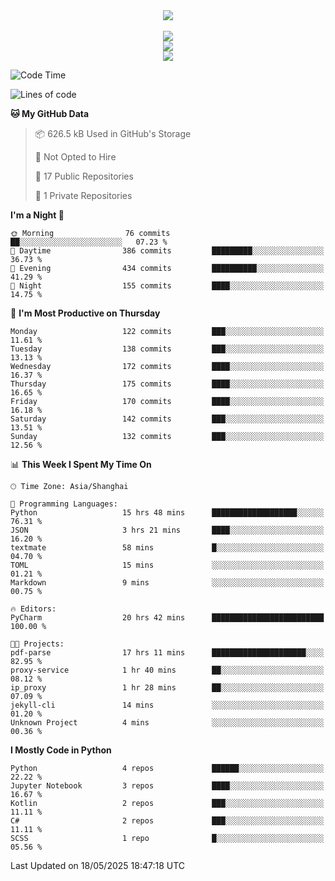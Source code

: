 <div align="center">
  <img src="https://readme-typing-svg.demolab.com?font=Zhi+Mang+Xing&size=40&pause=1000&color=000000&center=true&vCenter=true&lines=Baymax%E5%B0%8F%E6%8C%AF;Hello%20World"/><br/>
  <br/>
  <img src="https://skillicons.dev/icons?i=java,kotlin,python,c,cpp,html,css,javascript" /><br/>
  <img src="https://skillicons.dev/icons?i=spring,vue,pytorch,maven,gradle,mysql,sqlite,linux" /><br/>
  <img src="https://skillicons.dev/icons?i=idea,pycharm,webstorm,androidstudio,vscode,git,vim,md" /><br/>
</div>

<!--START_SECTION:waka-->
![Code Time](http://img.shields.io/badge/Code%20Time-931%20hrs%2049%20mins-blue)

![Lines of code](https://img.shields.io/badge/From%20Hello%20World%20I%27ve%20Written-6.1%20million%20lines%20of%20code-blue)

**🐱 My GitHub Data** 

> 📦 626.5 kB Used in GitHub's Storage 
 > 
> 🚫 Not Opted to Hire
 > 
> 📜 17 Public Repositories 
 > 
> 🔑 1 Private Repositories 
 > 
**I'm a Night 🦉** 

```text
🌞 Morning                76 commits          ██░░░░░░░░░░░░░░░░░░░░░░░   07.23 % 
🌆 Daytime                386 commits         █████████░░░░░░░░░░░░░░░░   36.73 % 
🌃 Evening                434 commits         ██████████░░░░░░░░░░░░░░░   41.29 % 
🌙 Night                  155 commits         ████░░░░░░░░░░░░░░░░░░░░░   14.75 % 
```
📅 **I'm Most Productive on Thursday** 

```text
Monday                   122 commits         ███░░░░░░░░░░░░░░░░░░░░░░   11.61 % 
Tuesday                  138 commits         ███░░░░░░░░░░░░░░░░░░░░░░   13.13 % 
Wednesday                172 commits         ████░░░░░░░░░░░░░░░░░░░░░   16.37 % 
Thursday                 175 commits         ████░░░░░░░░░░░░░░░░░░░░░   16.65 % 
Friday                   170 commits         ████░░░░░░░░░░░░░░░░░░░░░   16.18 % 
Saturday                 142 commits         ███░░░░░░░░░░░░░░░░░░░░░░   13.51 % 
Sunday                   132 commits         ███░░░░░░░░░░░░░░░░░░░░░░   12.56 % 
```


📊 **This Week I Spent My Time On** 

```text
🕑︎ Time Zone: Asia/Shanghai

💬 Programming Languages: 
Python                   15 hrs 48 mins      ███████████████████░░░░░░   76.31 % 
JSON                     3 hrs 21 mins       ████░░░░░░░░░░░░░░░░░░░░░   16.20 % 
textmate                 58 mins             █░░░░░░░░░░░░░░░░░░░░░░░░   04.70 % 
TOML                     15 mins             ░░░░░░░░░░░░░░░░░░░░░░░░░   01.21 % 
Markdown                 9 mins              ░░░░░░░░░░░░░░░░░░░░░░░░░   00.75 % 

🔥 Editors: 
PyCharm                  20 hrs 42 mins      █████████████████████████   100.00 % 

🐱‍💻 Projects: 
pdf-parse                17 hrs 11 mins      █████████████████████░░░░   82.95 % 
proxy-service            1 hr 40 mins        ██░░░░░░░░░░░░░░░░░░░░░░░   08.12 % 
ip_proxy                 1 hr 28 mins        ██░░░░░░░░░░░░░░░░░░░░░░░   07.09 % 
jekyll-cli               14 mins             ░░░░░░░░░░░░░░░░░░░░░░░░░   01.20 % 
Unknown Project          4 mins              ░░░░░░░░░░░░░░░░░░░░░░░░░   00.36 % 
```

**I Mostly Code in Python** 

```text
Python                   4 repos             ██████░░░░░░░░░░░░░░░░░░░   22.22 % 
Jupyter Notebook         3 repos             ████░░░░░░░░░░░░░░░░░░░░░   16.67 % 
Kotlin                   2 repos             ███░░░░░░░░░░░░░░░░░░░░░░   11.11 % 
C#                       2 repos             ███░░░░░░░░░░░░░░░░░░░░░░   11.11 % 
SCSS                     1 repo              █░░░░░░░░░░░░░░░░░░░░░░░░   05.56 % 
```




 Last Updated on 18/05/2025 18:47:18 UTC
<!--END_SECTION:waka-->





